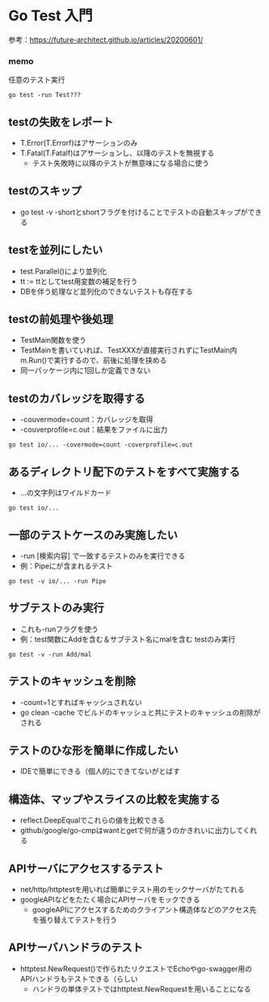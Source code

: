 # Go Test 入門
参考：https://future-architect.github.io/articles/20200601/

### memo
任意のテスト実行
```shell
go test -run Test???
```

## testの失敗をレポート
- T.Error(T.Errorf)はアサーションのみ
- T.Fatal(T.Fatalf)はアサーションし、以降のテストを無視する
    - テスト失敗時に以降のテストが無意味になる場合に使う
    
## testのスキップ
- go test -v -shortとshortフラグを付けることでテストの自動スキップができる

## testを並列にしたい
- test.Parallel()により並列化
- tt := ttとしてtest用変数の補足を行う
- DBを伴う処理など並列化のできないテストも存在する

## testの前処理や後処理
- TestMain関数を使う
- TestMainを書いていれば、TestXXXが直接実行されずにTestMain内m.Run()で実行するので、前後に処理を挟める
- 同一パッケージ内に1回しか定義できない

## testのカバレッジを取得する
- -couvermode=count：カバレッジを取得
- -couverprofile=c.out：結果をファイルに出力


```shell
go test io/... -covermode=count -coverprofile=c.out
```

## あるディレクトリ配下のテストをすべて実施する
- ...の文字列はワイルドカード

```shell
go test io/...
```

## 一部のテストケースのみ実施したい
- -run [検索内容] で一致するテストのみを実行できる
- 例：Pipeにが含まれるテスト
```shell
go test -v io/... -run Pipe
```

## サブテストのみ実行
- これも-runフラグを使う
- 例：test関数にAddを含む＆サブテスト名にmalを含む testのみ実行
```shell
go test -v -run Add/mal
```

## テストのキャッシュを削除
- -count=1とすればキャッシュされない
- go clean -cache でビルドのキャッシュと共にテストのキャッシュの削除がされる

## テストのひな形を簡単に作成したい
- IDEで簡単にできる（個人的にできてないがとばす

## 構造体、マップやスライスの比較を実施する
- reflect.DeepEqualでこれらの値を比較できる
- github/google/go-cmpはwantとgetで何が違うのかきれいに出力してくれる


## APIサーバにアクセスするテスト
- net/http/httptestを用いれば簡単にテスト用のモックサーバがたてれる
- googleAPIなどをたたく場合にAPIサーバをモックできる
  - googleAPIにアクセスするためのクライアント構造体などのアクセス先を張り替えてテストを行う
  
## APIサーバハンドラのテスト
- httptest.NewRequest()で作られたリクエストでEchoやgo-swagger用のAPIハンドラもテストできる（らしい
  - ハンドラの単体テストではhttptest.NewRequestを用いることになる
